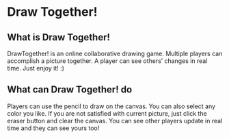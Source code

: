 # Draw Together!
## What is Draw Together!
DrawTogether! is an online collaborative drawing game. Multiple players can accomplish a picture together. A player can see others’ changes in real time. Just enjoy it! :)
## What can Draw Together! do
Players can use the pencil to draw on the canvas. You can also select any color you like. If you are not satisfied with current picture, just click the eraser button and clear the canvas. You can see other players update in real time and they can see yours too!

